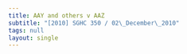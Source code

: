 ```yaml
---
title: AAY and others v AAZ
subtitle: "[2010] SGHC 350 / 02\_December\_2010"
tags: null
layout: single
---
```


